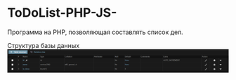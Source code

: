 # ToDoList-PHP-JS-
Программа на PHP, позволяющая составлять список дел.


Структура базы данных
![](database.png)
